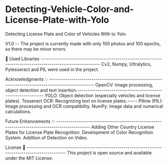 # Detecting-Vehicle-Color-and-License-Plate-with-Yolo
Detecting License Plate and Color of Vehicles With to Yolo

V1.0 -- The project is currently made with only 100 photos and 100 epochs, so there may be minor errors.

🚀 Used Libraries -----------------------------------------------------------------------------------------------------------
Cv2, Numpy, Ultralytics, Pytesseract and PIL were used in the project.

Acknowledgments 💡 ----------------------------------------------------------------------------------------------------
OpenCV: Image processing, object detection and text insertion.-------------------------------------------------------------
YOLO: Object detection (especially vehicles and license plates).
Tesseract OCR: Recognizing text on license plates.-----
Pillow (PIL): Image processing and OCR compatibility.
NumPy: Image data and numerical calculations.

Future Enhancements ✨ ----------------------------------------------------------------------------------------------
Adding Other Country License Plates for License Plate Recognition.
Development of Color Recognition System.
Addition of Detection on Video.

License 📝 -------------------------------------------------------------------------------------------------
This project is open source and available under the MIT License.
